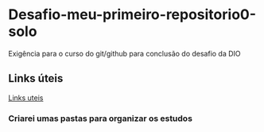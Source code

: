 # Desafio-meu-primeiro-repositorio0-solo
Exigência para o curso do git/github para conclusão do desafio da DIO
## Links úteis
[Links uteis](https://git-scm.com/downloads)
### Criarei umas pastas para organizar os estudos
